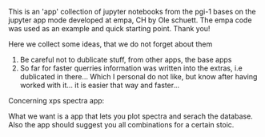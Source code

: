 This is an 'app' collection of jupyter notebooks from the pgi-1
bases on the jupyter app mode developed at empa, CH by Ole schuett.
The empa code was used as an example and quick starting point. Thank you!

Here we collect some ideas, that we do not forget about them

1. Be careful not to dublicate stuff, from other apps, the base apps
2. So far for faster querries information was written into the extras, i.e dublicated in there...
Which I personal do not like, but know after having worked with it... it is easier that way and faster...


Concerning xps spectra app:

What we want is a app that lets you plot spectra and serach the database.
Also the app should suggest you all combinations for a certain stoic.

